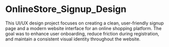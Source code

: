 # OnlineStore_Signup_Design
This UI/UX design project focuses on creating a clean, user-friendly signup page and a modern website interface for an online shopping platform. The goal was to enhance user onboarding, reduce friction during registration, and maintain a consistent visual identity throughout the website.  
